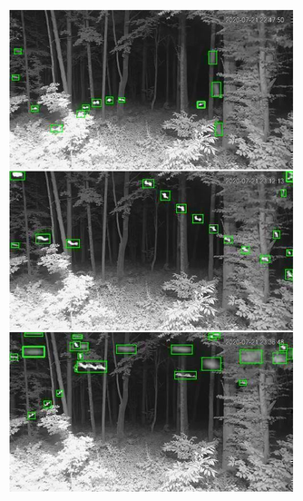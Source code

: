 ![20200721-223717-230722](in/20200721/20200721-223717-230722_0_.jpg)
![20200721-230727-233732](in/20200721/20200721-230727-233732_0_.jpg)
![20200721-233737-000002](in/20200721/20200721-233737-000002_0_.jpg)
